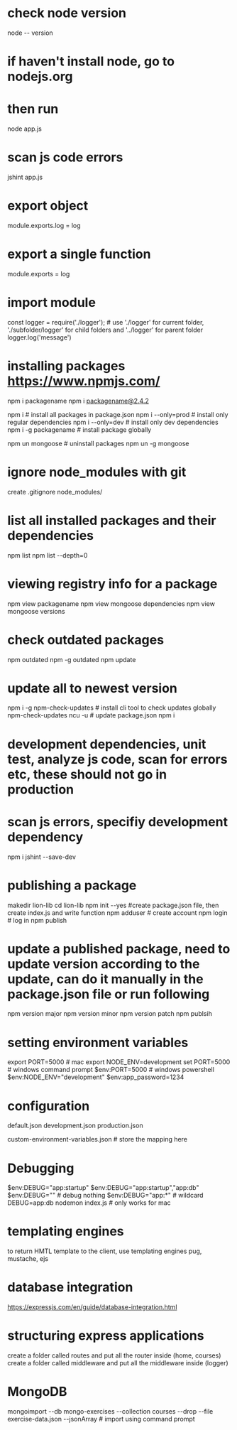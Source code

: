 # check node version

node -- version

# if haven't install node, go to nodejs.org

# then run

node app.js

# scan js code errors

jshint app.js

# export object

module.exports.log = log

# export a single function

module.exports = log

# import module

const logger = require('./logger'); # use './logger' for current folder, './subfolder/logger' for child folders and '../logger' for parent folder
logger.log('message')

# installing packages https://www.npmjs.com/

npm i packagename
npm i packagename@2.4.2

npm i # install all packages in package.json
npm i --only=prod # install only regular dependencies
npm i --only=dev # install only dev dependencies
npm i -g packagename # install package globally

npm un mongoose # uninstall packages
npm un -g mongoose

# ignore node_modules with git

create .gitignore
node_modules/

# list all installed packages and their dependencies

npm list
npm list --depth=0

# viewing registry info for a package

npm view packagename
npm view mongoose dependencies
npm view mongoose versions

# check outdated packages

npm outdated
npm -g outdated
npm update

# update all to newest version

npm i -g npm-check-updates # install cli tool to check updates globally
npm-check-updates
ncu -u # update package.json
npm i

# development dependencies, unit test, analyze js code, scan for errors etc, these should not go in production

# scan js errors, specifiy development dependency

npm i jshint --save-dev

# publishing a package

makedir lion-lib
cd lion-lib
npm init --yes #create package.json file, then create index.js and write function
npm adduser # create account
npm login # log in
npm publish

# update a published package, need to update version according to the update, can do it manually in the package.json file or run following

npm version major
npm version minor
npm version patch
npm publsih

# setting environment variables

export PORT=5000 # mac
export NODE_ENV=development
set PORT=5000 # windows command prompt
$env:PORT=5000 # windows powershell
$env:NODE_ENV="development"
$env:app_password=1234

# configuration

default.json
development.json
production.json

custom-environment-variables.json # store the mapping here

# Debugging

$env:DEBUG="app:startup"
$env:DEBUG="app:startup","app:db"
$env:DEBUG="" # debug nothing
$env:DEBUG="app:\*" # wildcard
DEBUG=app:db nodemon index.js # only works for mac

# templating engines

to return HMTL template to the client, use templating engines pug, mustache, ejs

# database integration

https://expressjs.com/en/guide/database-integration.html

# structuring express applications

create a folder called routes and put all the router inside (home, courses)
create a folder called middleware and put all the middleware inside (logger)

# MongoDB

mongoimport --db mongo-exercises --collection courses --drop --file exercise-data.json --jsonArray # import using command prompt
